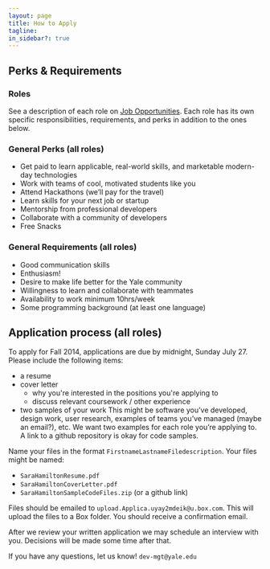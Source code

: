 ```yaml
---
layout: page
title: How to Apply
tagline:
in_sidebar?: true
---
```


## Perks & Requirements

### Roles
See a description of each role on [Job Opportunities](/jobs/index.html). Each role has its own specific responsibilities, requirements, and perks in addition to the ones below.

### General Perks (all roles)
* Get paid to learn applicable, real-world skills, and marketable modern-day technologies
* Work with teams of cool, motivated students like you
* Attend Hackathons (we’ll pay for the travel)
* Learn skills for your next job or startup
* Mentorship from professional developers
* Collaborate with a community of developers
* Free Snacks

### General Requirements (all roles)
* Good communication skills
* Enthusiasm!
* Desire to make life better for the Yale community
* Willingness to learn and collaborate with teammates
* Availability to work minimum 10hrs/week
* Some programming background (at least one language)


## Application process (all roles)
To apply for Fall 2014, applications are due by midnight, Sunday July 27. Please include the following items:
* a resume
* cover letter
  * why you're interested in the positions you're applying to
  * discuss relevant coursework / other experience
* two samples of your work
        This might be software you’ve developed, design work, user research, examples of teams you’ve managed (maybe an email?), etc. We want two examples for each role you’re applying to. A link to a github repository is okay for code samples.

Name your files in the format `FirstnameLastnameFiledescription`. Your files might be named:
* `SaraHamiltonResume.pdf`
* `SaraHamiltonCoverLetter.pdf`
* `SaraHamiltonSampleCodeFiles.zip` (or a github link)

Files should be emailed to `upload.Applica.uyay2mdeik@u.box.com`. This will upload the files to a Box folder. You should receive a confirmation email.

After we review your written application we may schedule an interview with you. Decisions will be made some time after that.

If you have any questions, let us know! `dev-mgt@yale.edu`